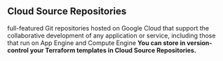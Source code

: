 ## Cloud Source Repositories
full-featured Git repositories hosted on Google Cloud that support the collaborative development of any application or service, including those that run on App Engine and Compute Engine
**You can store in version-control your Terraform templates in Cloud Source Repositories.**
